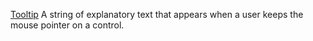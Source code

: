 [Tooltip](filename.md) A string of explanatory text that appears when a user keeps the mouse pointer on a control.
